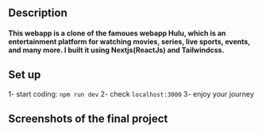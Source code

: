 ## Description
#### This webapp is a clone of the famoues webapp Hulu, which is an entertainment platform for watching movies, series, live sports, events, and many more. I built it using Nextjs(ReactJs) and Tailwindcss.

## Set up
1- start coding: `npm run dev`
2- check `localhost:3000`
3- enjoy your journey
## Screenshots of the final project
